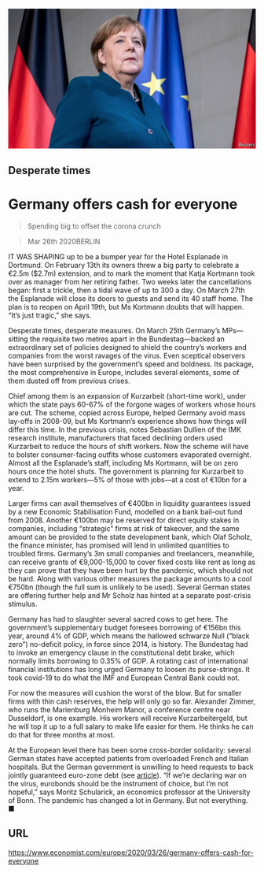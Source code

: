 ![](./images/20200328_EUP504.jpg)

## Desperate times

# Germany offers cash for everyone

> Spending big to offset the corona crunch

> Mar 26th 2020BERLIN

IT WAS SHAPING up to be a bumper year for the Hotel Esplanade in Dortmund. On February 13th its owners threw a big party to celebrate a €2.5m ($2.7m) extension, and to mark the moment that Katja Kortmann took over as manager from her retiring father. Two weeks later the cancellations began: first a trickle, then a tidal wave of up to 300 a day. On March 27th the Esplanade will close its doors to guests and send its 40 staff home. The plan is to reopen on April 19th, but Ms Kortmann doubts that will happen. “It’s just tragic,” she says.

Desperate times, desperate measures. On March 25th Germany’s MPs—sitting the requisite two metres apart in the Bundestag—backed an extraordinary set of policies designed to shield the country’s workers and companies from the worst ravages of the virus. Even sceptical observers have been surprised by the government’s speed and boldness. Its package, the most comprehensive in Europe, includes several elements, some of them dusted off from previous crises.

Chief among them is an expansion of Kurzarbeit (short-time work), under which the state pays 60-67% of the forgone wages of workers whose hours are cut. The scheme, copied across Europe, helped Germany avoid mass lay-offs in 2008-09, but Ms Kortmann’s experience shows how things will differ this time. In the previous crisis, notes Sebastian Dullien of the IMK research institute, manufacturers that faced declining orders used Kurzarbeit to reduce the hours of shift workers. Now the scheme will have to bolster consumer-facing outfits whose customers evaporated overnight. Almost all the Esplanade’s staff, including Ms Kortmann, will be on zero hours once the hotel shuts. The government is planning for Kurzarbeit to extend to 2.15m workers—5% of those with jobs—at a cost of €10bn for a year.

Larger firms can avail themselves of €400bn in liquidity guarantees issued by a new Economic Stabilisation Fund, modelled on a bank bail-out fund from 2008. Another €100bn may be reserved for direct equity stakes in companies, including “strategic” firms at risk of takeover, and the same amount can be provided to the state development bank, which Olaf Scholz, the finance minister, has promised will lend in unlimited quantities to troubled firms. Germany’s 3m small companies and freelancers, meanwhile, can receive grants of €9,000-15,000 to cover fixed costs like rent as long as they can prove that they have been hurt by the pandemic, which should not be hard. Along with various other measures the package amounts to a cool €750bn (though the full sum is unlikely to be used). Several German states are offering further help and Mr Scholz has hinted at a separate post-crisis stimulus.

Germany has had to slaughter several sacred cows to get here. The government’s supplementary budget foresees borrowing of €156bn this year, around 4% of GDP, which means the hallowed schwarze Null (“black zero”) no-deficit policy, in force since 2014, is history. The Bundestag had to invoke an emergency clause in the constitutional debt brake, which normally limits borrowing to 0.35% of GDP. A rotating cast of international financial institutions has long urged Germany to loosen its purse-strings. It took covid-19 to do what the IMF and European Central Bank could not.

For now the measures will cushion the worst of the blow. But for smaller firms with thin cash reserves, the help will only go so far. Alexander Zimmer, who runs the Marienburg Monheim Manor, a conference centre near Dusseldorf, is one example. His workers will receive Kurzarbeitergeld, but he will top it up to a full salary to make life easier for them. He thinks he can do that for three months at most.

At the European level there has been some cross-border solidarity: several German states have accepted patients from overloaded French and Italian hospitals. But the German government is unwilling to heed requests to back jointly guaranteed euro-zone debt (see [article](https://www.economist.com//europe/2020/03/26/how-grasshoppers-triumphed-over-ants-in-europe)). “If we’re declaring war on the virus, eurobonds should be the instrument of choice, but I’m not hopeful,” says Moritz Schularick, an economics professor at the University of Bonn. The pandemic has changed a lot in Germany. But not everything. ■

## URL

https://www.economist.com/europe/2020/03/26/germany-offers-cash-for-everyone
